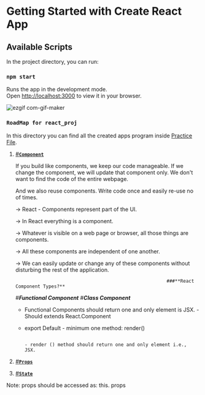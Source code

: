 # Getting Started with Create React App

## Available Scripts

In the project directory, you can run:

### `npm start`

Runs the app in the development mode.\
Open [http://localhost:3000](http://localhost:3000) to view it in your browser.

![ezgif com-gif-maker](https://user-images.githubusercontent.com/95088107/150997286-286acbd9-77ee-4bf9-8bde-b712f09510be.gif)

### `RoadMap for react_proj`

In this directory you can find all the created apps program inside [Practice File](https://github.com/SamZayd/react_proj/tree/master/Practice%20Files).

1. [#**`Component`**](https://github.com/SamZayd/react_proj/tree/master/Practice%20Files/Component) 
   
   
   If you build like components, we keep our code manageable. If we change the component, we will update that component only. 
   We don't want to find the code of the entire webpage.

   And we also reuse components. Write code once and easily re-use no of times.

   
   → React - Components represent part of the UI.

   → In React everything is a component.

   → Whatever is visible on a web page or browser, all those things are components.

   → All these components are independent of one another. 
   
   → We can easily update or change any of these components without disturbing the rest of the application.

                                                              ###**React Component Types?**
      
      #**_Functional Component_**                                                                       #**_Class Component_**

      - Functional Components should return one and only element is JSX.                           - Should extends React.Component

      - export Default <Component>                                                                 - minimum one method: render()
   
                                                                                                   - render () method should return one and only element i.e., JSX.
                                                                                                      
   
   
   

2. [#**`Props`**](https://github.com/SamZayd/react_proj/tree/master/Practice%20Files/Props)
   
   
   
3. [#**`State`**](https://github.com/SamZayd/react_proj/tree/master/Practice%20Files/State)   









Note: props should be accessed as: this. props

